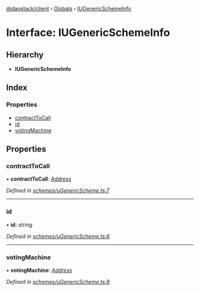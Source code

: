 [@daostack/client](../README.md) › [Globals](../globals.md) › [IUGenericSchemeInfo](iugenericschemeinfo.md)

# Interface: IUGenericSchemeInfo

## Hierarchy

* **IUGenericSchemeInfo**

## Index

### Properties

* [contractToCall](iugenericschemeinfo.md#contracttocall)
* [id](iugenericschemeinfo.md#id)
* [votingMachine](iugenericschemeinfo.md#votingmachine)

## Properties

###  contractToCall

• **contractToCall**: *[Address](../globals.md#address)*

*Defined in [schemes/uGenericScheme.ts:7](https://github.com/daostack/client/blob/0eadcce/src/schemes/uGenericScheme.ts#L7)*

___

###  id

• **id**: *string*

*Defined in [schemes/uGenericScheme.ts:6](https://github.com/daostack/client/blob/0eadcce/src/schemes/uGenericScheme.ts#L6)*

___

###  votingMachine

• **votingMachine**: *[Address](../globals.md#address)*

*Defined in [schemes/uGenericScheme.ts:8](https://github.com/daostack/client/blob/0eadcce/src/schemes/uGenericScheme.ts#L8)*
